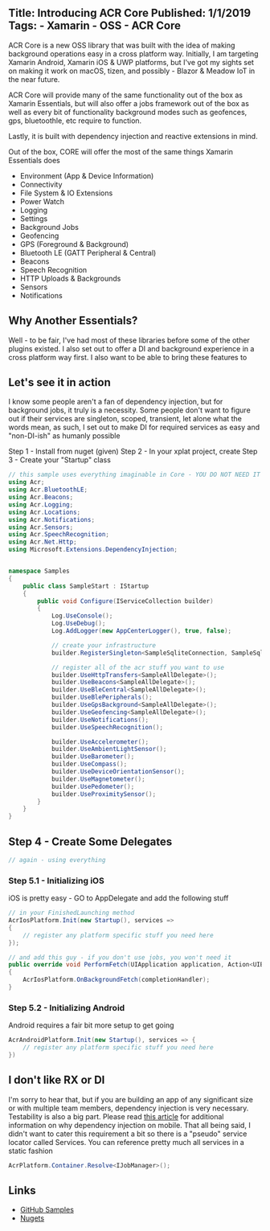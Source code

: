 Title: Introducing ACR Core
Published: 1/1/2019
Tags:
    - Xamarin
    - OSS
    - ACR Core
---
<?# Include "/posts/acrcore-links.md" /?>

ACR Core is a new OSS library that was built with the idea of making background operations easy in a cross platform way.  Initially, I am targeting Xamarin Android, Xamarin iOS & UWP platforms, but I've got my sights set on making it work on macOS, tizen, and possibly - Blazor & Meadow IoT in the near future.

ACR Core will provide many of the same functionality out of the box as Xamarin Essentials, but will also offer a jobs framework out of the box as well as every bit of functionality background modes such as geofences, gps, bluetoothle, etc require to function.

Lastly, it is built with dependency injection and reactive extensions in mind.  

Out of the box, CORE will offer the most of the same things Xamarin Essentials does
* Environment (App & Device Information)
* Connectivity
* File System & IO Extensions
* Power Watch
* Logging
* Settings
* Background Jobs
* Geofencing
* GPS (Foreground & Background)
* Bluetooth LE (GATT Peripheral & Central)
* Beacons
* Speech Recognition
* HTTP Uploads & Backgrounds
* Sensors
* Notifications


## Why Another Essentials?
Well - to be fair, I've had most of these libraries before some of the other plugins existed.  I also set out to offer a DI and background experience in a cross platform way first.  I also want to be able to bring these features to 

## Let's see it in action
I know some people aren't a fan of dependency injection, but for background jobs, it truly is a necessity.  Some people don't want to figure out if their services are singleton, scoped, transient, let alone what the words mean, as such, I set out to make DI for required services as easy and "non-DI-ish" as humanly possible

Step 1 - Install from nuget (given)
Step 2 - In your xplat project, create 
Step 3 - Create your "Startup" class
```csharp
// this sample uses everything imaginable in Core - YOU DO NOT NEED IT ALL
using Acr;
using Acr.BluetoothLE;
using Acr.Beacons;
using Acr.Logging;
using Acr.Locations;
using Acr.Notifications;
using Acr.Sensors;
using Acr.SpeechRecognition;
using Acr.Net.Http;
using Microsoft.Extensions.DependencyInjection;


namespace Samples
{
    public class SampleStart : IStartup
    {
        public void Configure(IServiceCollection builder)
        {
            Log.UseConsole();
            Log.UseDebug();
            Log.AddLogger(new AppCenterLogger(), true, false);

            // create your infrastructure
            builder.RegisterSingleton<SampleSqliteConnection, SampleSqliteConnection>();

            // register all of the acr stuff you want to use
            builder.UseHttpTransfers<SampleAllDelegate>();
            builder.UseBeacons<SampleAllDelegate>();
            builder.UseBleCentral<SampleAllDelegate>();
            builder.UseBlePeripherals();
            builder.UseGpsBackground<SampleAllDelegate>();
            builder.UseGeofencing<SampleAllDelegate>();
            builder.UseNotifications();
            builder.UseSpeechRecognition();

            builder.UseAccelerometer();
            builder.UseAmbientLightSensor();
            builder.UseBarometer();
            builder.UseCompass();
            builder.UseDeviceOrientationSensor();
            builder.UseMagnetometer();
            builder.UsePedometer();
            builder.UseProximitySensor();
        }
    }
}
```

## Step 4 - Create Some Delegates
```csharp
// again - using everything
```

### Step 5.1 - Initializing iOS
iOS is pretty easy - GO to AppDelegate and add the following stuff
```csharp
// in your FinishedLaunching method
AcrIosPlatform.Init(new Startup(), services => 
{
    // register any platform specific stuff you need here
});

// and add this guy - if you don't use jobs, you won't need it
public override void PerformFetch(UIApplication application, Action<UIBackgroundFetchResult> completionHandler)
{
    AcrIosPlatform.OnBackgroundFetch(completionHandler);
}
```


### Step 5.2 - Initializing Android
Android requires a fair bit more setup to get going 
```csharp
AcrAndroidPlatform.Init(new Startup(), services => {
    // register any platform specific stuff you need here
})
```


## I don't like RX or DI
I'm sorry to hear that, but if you are building an app of any significant size or with multiple team members, dependency injection is very necessary.  Testability is also a big part.  Please read [this article](posts/di-matters.html) for additional information on why dependency injection on mobile.  That all being said, I didn't want to cater this requirement a bit so there is a "pseudo" service locator called Services.  You can reference pretty much all services in a static fashion
```csharp
AcrPlatform.Container.Resolve<IJobManager>();
```


## Links
* [GitHub Samples](https://github.com/aritchie/core)
* [Nugets](https://nuget.org/profiles/aritchie)